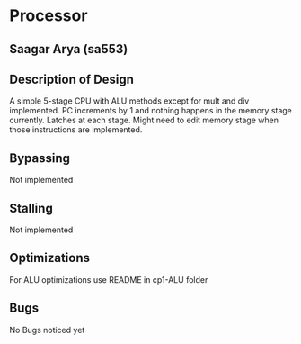 # Processor
## Saagar Arya (sa553)

## Description of Design
A simple 5-stage CPU with ALU methods except for mult and div implemented. PC increments by 1 and nothing happens in the memory stage currently. Latches at each stage. Might need to edit memory stage when those instructions are implemented.

## Bypassing
Not implemented

## Stalling
Not implemented

## Optimizations
For ALU optimizations use README in cp1-ALU folder

## Bugs
No Bugs noticed yet